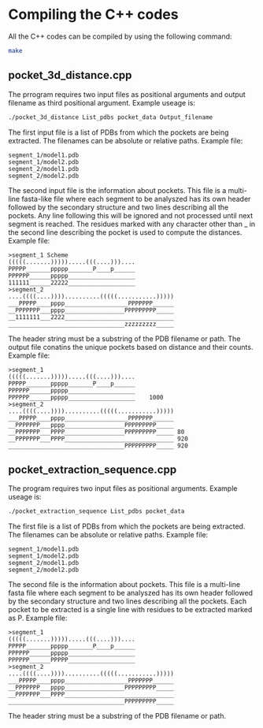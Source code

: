 # Compiling the C++ codes

All the C++ codes can be compiled by using the following command:
```bash
make
```

## pocket_3d_distance.cpp
The prrogram requires two input files as positional arguments and output filename as third positional argument. 
Example useage is:
```bash
./pocket_3d_distance List_pdbs pocket_data Output_filename
```

The first input file is a list of PDBs from which the pockets are being extracted. The filenames can be absolute or relative paths.
Example file: 
```
segment_1/model1.pdb
segment_1/model2.pdb
segment_2/model1.pdb
segment_2/model2.pdb
```
The second input file is the information about pockets. This file is a multi-line fasta-like file where each segment to be analyszed has its own header followed by the secondary structure and two lines describing all the pockets. Any line following this will be ignored and not processed until next segment is reached. The residues marked with any character other than _ in the second line describing the pocket is used to compute the distances.
Example file: 
```
>segment_1 Scheme
(((((.......))))).....(((....)))....
PPPPP_______ppppp_______P____p______
PPPPPP______ppppp___________________
111111______22222___________________
>segment_2
....((((....))))..........(((((...........)))))
___PPPPP____pppp__________________PPPPPPP______
__PPPPPPP___pppp_________________PPPPPPPPP_____
__1111111___2222_______________________________
_________________________________zzzzzzzzz_____
```
The header string must be a substring of the PDB filename or path.
The output file conatins the unique pockets based on distance and their counts.
Example file:
```
>segment_1
(((((.......))))).....(((....)))....
PPPPP_______ppppp_______P____p______
PPPPPP______ppppp___________________
PPPPPP______ppppp___________________    1000
>segment_2
....((((....))))..........(((((...........)))))
___PPPPP____pppp__________________PPPPPPP______
__PPPPPPP___pppp_________________PPPPPPPPP_____
__PPPPPPP___PPPP_________________PPPPPPPPP_____	80
__PPPPPPP___PPPP_______________________________	920
_________________________________PPPPPPPPP_____	920
```

## pocket_extraction_sequence.cpp
The program requires two input files as positional arguments.
Example useage is:
```bash
./pocket_extraction_sequence List_pdbs pocket_data 
```
The first file is a list of PDBs from which the pockets are being 
extracted. The filenames can be absolute or relative paths.
Example file: 
```
segment_1/model1.pdb
segment_1/model2.pdb
segment_2/model1.pdb
segment_2/model2.pdb
```
The second file is the information about pockets. This file is a 
multi-line fasta file where each segment to be analyszed has its own 
header followed by the secondary structure and two lines describing
all the pockets. Each pocket to be extracted is a single line with 
residues to be extracted marked as P.
Example file: 
```
>segment_1
(((((.......))))).....(((....)))....
PPPPP_______ppppp_______P____p______
PPPPPP______ppppp___________________
PPPPPP______PPPPP___________________
>segment_2
....((((....))))..........(((((...........)))))
___PPPPP____pppp__________________PPPPPPP______
__PPPPPPP___pppp_________________PPPPPPPPP_____
__PPPPPPP___PPPP_______________________________
_________________________________PPPPPPPPP_____
```
The header string must be a substring of the PDB filename or path.
